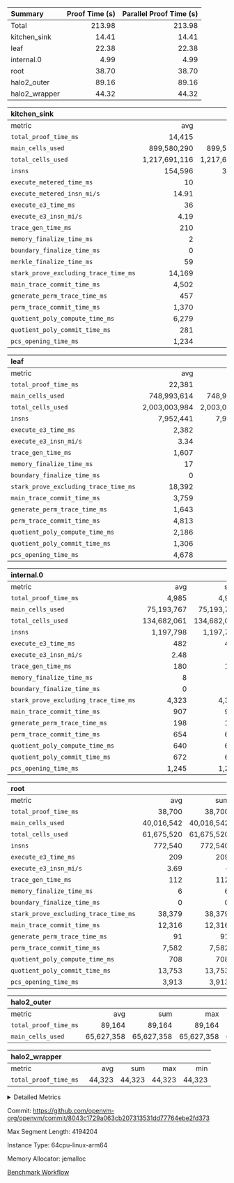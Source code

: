 | Summary | Proof Time (s) | Parallel Proof Time (s) |
|:---|---:|---:|
| Total |  213.98 |  213.98 |
| kitchen_sink |  14.41 |  14.41 |
| leaf |  22.38 |  22.38 |
| internal.0 |  4.99 |  4.99 |
| root |  38.70 |  38.70 |
| halo2_outer |  89.16 |  89.16 |
| halo2_wrapper |  44.32 |  44.32 |


| kitchen_sink |||||
|:---|---:|---:|---:|---:|
|metric|avg|sum|max|min|
| `total_proof_time_ms ` |  14,415 |  14,415 |  14,415 |  14,415 |
| `main_cells_used     ` |  899,580,290 |  899,580,290 |  899,580,290 |  899,580,290 |
| `total_cells_used    ` |  1,217,691,116 |  1,217,691,116 |  1,217,691,116 |  1,217,691,116 |
| `insns               ` |  154,596 |  309,192 |  154,596 |  154,596 |
| `execute_metered_time_ms` |  10 | -          | -          | -          |
| `execute_metered_insn_mi/s` |  14.91 | -          |  14.91 |  14.91 |
| `execute_e3_time_ms  ` |  36 |  36 |  36 |  36 |
| `execute_e3_insn_mi/s` |  4.19 | -          |  4.19 |  4.19 |
| `trace_gen_time_ms   ` |  210 |  210 |  210 |  210 |
| `memory_finalize_time_ms` |  2 |  2 |  2 |  2 |
| `boundary_finalize_time_ms` |  0 |  0 |  0 |  0 |
| `merkle_finalize_time_ms` |  59 |  59 |  59 |  59 |
| `stark_prove_excluding_trace_time_ms` |  14,169 |  14,169 |  14,169 |  14,169 |
| `main_trace_commit_time_ms` |  4,502 |  4,502 |  4,502 |  4,502 |
| `generate_perm_trace_time_ms` |  457 |  457 |  457 |  457 |
| `perm_trace_commit_time_ms` |  1,370 |  1,370 |  1,370 |  1,370 |
| `quotient_poly_compute_time_ms` |  6,279 |  6,279 |  6,279 |  6,279 |
| `quotient_poly_commit_time_ms` |  281 |  281 |  281 |  281 |
| `pcs_opening_time_ms ` |  1,234 |  1,234 |  1,234 |  1,234 |

| leaf |||||
|:---|---:|---:|---:|---:|
|metric|avg|sum|max|min|
| `total_proof_time_ms ` |  22,381 |  22,381 |  22,381 |  22,381 |
| `main_cells_used     ` |  748,993,614 |  748,993,614 |  748,993,614 |  748,993,614 |
| `total_cells_used    ` |  2,003,003,984 |  2,003,003,984 |  2,003,003,984 |  2,003,003,984 |
| `insns               ` |  7,952,441 |  7,952,441 |  7,952,441 |  7,952,441 |
| `execute_e3_time_ms  ` |  2,382 |  2,382 |  2,382 |  2,382 |
| `execute_e3_insn_mi/s` |  3.34 | -          |  3.34 |  3.34 |
| `trace_gen_time_ms   ` |  1,607 |  1,607 |  1,607 |  1,607 |
| `memory_finalize_time_ms` |  17 |  17 |  17 |  17 |
| `boundary_finalize_time_ms` |  0 |  0 |  0 |  0 |
| `stark_prove_excluding_trace_time_ms` |  18,392 |  18,392 |  18,392 |  18,392 |
| `main_trace_commit_time_ms` |  3,759 |  3,759 |  3,759 |  3,759 |
| `generate_perm_trace_time_ms` |  1,643 |  1,643 |  1,643 |  1,643 |
| `perm_trace_commit_time_ms` |  4,813 |  4,813 |  4,813 |  4,813 |
| `quotient_poly_compute_time_ms` |  2,186 |  2,186 |  2,186 |  2,186 |
| `quotient_poly_commit_time_ms` |  1,306 |  1,306 |  1,306 |  1,306 |
| `pcs_opening_time_ms ` |  4,678 |  4,678 |  4,678 |  4,678 |

| internal.0 |||||
|:---|---:|---:|---:|---:|
|metric|avg|sum|max|min|
| `total_proof_time_ms ` |  4,985 |  4,985 |  4,985 |  4,985 |
| `main_cells_used     ` |  75,193,767 |  75,193,767 |  75,193,767 |  75,193,767 |
| `total_cells_used    ` |  134,682,061 |  134,682,061 |  134,682,061 |  134,682,061 |
| `insns               ` |  1,197,798 |  1,197,798 |  1,197,798 |  1,197,798 |
| `execute_e3_time_ms  ` |  482 |  482 |  482 |  482 |
| `execute_e3_insn_mi/s` |  2.48 | -          |  2.48 |  2.48 |
| `trace_gen_time_ms   ` |  180 |  180 |  180 |  180 |
| `memory_finalize_time_ms` |  8 |  8 |  8 |  8 |
| `boundary_finalize_time_ms` |  0 |  0 |  0 |  0 |
| `stark_prove_excluding_trace_time_ms` |  4,323 |  4,323 |  4,323 |  4,323 |
| `main_trace_commit_time_ms` |  907 |  907 |  907 |  907 |
| `generate_perm_trace_time_ms` |  198 |  198 |  198 |  198 |
| `perm_trace_commit_time_ms` |  654 |  654 |  654 |  654 |
| `quotient_poly_compute_time_ms` |  640 |  640 |  640 |  640 |
| `quotient_poly_commit_time_ms` |  672 |  672 |  672 |  672 |
| `pcs_opening_time_ms ` |  1,245 |  1,245 |  1,245 |  1,245 |

| root |||||
|:---|---:|---:|---:|---:|
|metric|avg|sum|max|min|
| `total_proof_time_ms ` |  38,700 |  38,700 |  38,700 |  38,700 |
| `main_cells_used     ` |  40,016,542 |  40,016,542 |  40,016,542 |  40,016,542 |
| `total_cells_used    ` |  61,675,520 |  61,675,520 |  61,675,520 |  61,675,520 |
| `insns               ` |  772,540 |  772,540 |  772,540 |  772,540 |
| `execute_e3_time_ms  ` |  209 |  209 |  209 |  209 |
| `execute_e3_insn_mi/s` |  3.69 | -          |  3.69 |  3.69 |
| `trace_gen_time_ms   ` |  112 |  112 |  112 |  112 |
| `memory_finalize_time_ms` |  6 |  6 |  6 |  6 |
| `boundary_finalize_time_ms` |  0 |  0 |  0 |  0 |
| `stark_prove_excluding_trace_time_ms` |  38,379 |  38,379 |  38,379 |  38,379 |
| `main_trace_commit_time_ms` |  12,316 |  12,316 |  12,316 |  12,316 |
| `generate_perm_trace_time_ms` |  91 |  91 |  91 |  91 |
| `perm_trace_commit_time_ms` |  7,582 |  7,582 |  7,582 |  7,582 |
| `quotient_poly_compute_time_ms` |  708 |  708 |  708 |  708 |
| `quotient_poly_commit_time_ms` |  13,753 |  13,753 |  13,753 |  13,753 |
| `pcs_opening_time_ms ` |  3,913 |  3,913 |  3,913 |  3,913 |

| halo2_outer |||||
|:---|---:|---:|---:|---:|
|metric|avg|sum|max|min|
| `total_proof_time_ms ` |  89,164 |  89,164 |  89,164 |  89,164 |
| `main_cells_used     ` |  65,627,358 |  65,627,358 |  65,627,358 |  65,627,358 |

| halo2_wrapper |||||
|:---|---:|---:|---:|---:|
|metric|avg|sum|max|min|
| `total_proof_time_ms ` |  44,323 |  44,323 |  44,323 |  44,323 |



<details>
<summary>Detailed Metrics</summary>

|  | trace_gen_time_ms | total_cells_used | system_trace_gen_time_ms | single_trace_gen_time_ms | prove_time_ms | prove_for_evm_time_ms | memory_finalize_time_ms | main_cells_used | insns | execute_e3_time_ms | execute_e3_insn_mi/s | boundary_finalize_time_ms | app proof_time_ms | agg_layer_time_ms |
| --- | --- | --- | --- | --- | --- | --- | --- | --- | --- | --- | --- | --- | --- |
|  | 112 | 61,675,520 | 111 | 2 | 89,178 | 44,323 | 7 | 40,016,542 | 772,540 | 211 | 3.65 | 0 | 14,787 | 39,765 | 

| group | total_proof_time_ms | single_leaf_agg_time_ms | single_internal_agg_time_ms | prove_segment_time_ms | num_children | memory_to_vec_partition_time_ms | main_cells_used | insns | fri.log_blowup | execute_metered_time_ms | execute_metered_insn_mi/s | compute_user_public_values_proof_time_ms |
| --- | --- | --- | --- | --- | --- | --- | --- | --- | --- | --- | --- | --- |
| halo2_outer | 89,164 |  |  |  |  |  | 65,627,358 |  |  |  |  |  | 
| halo2_wrapper | 44,323 |  |  |  |  |  |  |  |  |  |  |  | 
| internal.0 |  |  | 6,193 |  | 3 |  |  |  | 2 |  |  |  | 
| kitchen_sink |  |  |  | 14,734 |  | 6 |  | 154,596 | 1 | 10 | 14.91 | 36 | 
| leaf |  | 23,730 |  |  | 1 |  |  |  | 1 |  |  |  | 

| group | air_name | idx | rows | prep_cols | perm_cols | main_cols | cells |
| --- | --- | --- | --- | --- | --- | --- | --- |
| internal.0 | AccessAdapterAir<2> | 0 | 524,288 |  | 12 | 11 | 12,058,624 | 
| internal.0 | AccessAdapterAir<4> | 0 | 262,144 |  | 12 | 13 | 6,553,600 | 
| internal.0 | AccessAdapterAir<8> | 0 | 4,096 |  | 12 | 17 | 118,784 | 
| internal.0 | FriReducedOpeningAir | 0 | 524,288 |  | 44 | 27 | 37,224,448 | 
| internal.0 | JalRangeCheckAir | 0 | 65,536 |  | 16 | 12 | 1,835,008 | 
| internal.0 | NativePoseidon2Air<BabyBearParameters>, 1> | 0 | 131,072 |  | 160 | 398 | 73,138,176 | 
| internal.0 | PhantomAir | 0 | 32,768 |  | 8 | 6 | 458,752 | 
| internal.0 | ProgramAir | 0 | 131,072 |  | 8 | 10 | 2,359,296 | 
| internal.0 | VariableRangeCheckerAir | 0 | 262,144 | 2 | 8 | 1 | 2,359,296 | 
| internal.0 | VmAirWrapper<AluNativeAdapterAir, FieldArithmeticCoreAir> | 0 | 1,048,576 |  | 20 | 29 | 51,380,224 | 
| internal.0 | VmAirWrapper<BranchNativeAdapterAir, BranchEqualCoreAir<1> | 0 | 131,072 |  | 16 | 23 | 5,111,808 | 
| internal.0 | VmAirWrapper<NativeAdapterAir<2, 0>, PublicValuesCoreAir> | 0 | 64 |  | 16 | 23 | 2,496 | 
| internal.0 | VmAirWrapper<NativeLoadStoreAdapterAir<1>, NativeLoadStoreCoreAir<1> | 0 | 262,144 |  | 24 | 21 | 11,796,480 | 
| internal.0 | VmAirWrapper<NativeLoadStoreAdapterAir<4>, NativeLoadStoreCoreAir<4> | 0 | 131,072 |  | 24 | 27 | 6,684,672 | 
| internal.0 | VmAirWrapper<NativeVectorizedAdapterAir<4>, FieldExtensionCoreAir> | 0 | 131,072 |  | 20 | 38 | 7,602,176 | 
| internal.0 | VmConnectorAir | 0 | 2 | 1 | 12 | 5 | 34 | 
| internal.0 | VolatileBoundaryAir | 0 | 262,144 |  | 12 | 12 | 6,291,456 | 
| leaf | AccessAdapterAir<2> | 0 | 4,194,304 |  | 16 | 11 | 113,246,208 | 
| leaf | AccessAdapterAir<4> | 0 | 2,097,152 |  | 16 | 13 | 60,817,408 | 
| leaf | AccessAdapterAir<8> | 0 | 131,072 |  | 16 | 17 | 4,325,376 | 
| leaf | FriReducedOpeningAir | 0 | 8,388,608 |  | 84 | 27 | 931,135,488 | 
| leaf | JalRangeCheckAir | 0 | 131,072 |  | 28 | 12 | 5,242,880 | 
| leaf | NativePoseidon2Air<BabyBearParameters>, 1> | 0 | 1,048,576 |  | 312 | 398 | 744,488,960 | 
| leaf | PhantomAir | 0 | 32,768 |  | 12 | 6 | 589,824 | 
| leaf | ProgramAir | 0 | 2,097,152 |  | 8 | 10 | 37,748,736 | 
| leaf | VariableRangeCheckerAir | 0 | 262,144 | 2 | 8 | 1 | 2,359,296 | 
| leaf | VmAirWrapper<AluNativeAdapterAir, FieldArithmeticCoreAir> | 0 | 4,194,304 |  | 36 | 29 | 272,629,760 | 
| leaf | VmAirWrapper<BranchNativeAdapterAir, BranchEqualCoreAir<1> | 0 | 1,048,576 |  | 28 | 23 | 53,477,376 | 
| leaf | VmAirWrapper<NativeAdapterAir<2, 0>, PublicValuesCoreAir> | 0 | 64 |  | 28 | 27 | 3,520 | 
| leaf | VmAirWrapper<NativeLoadStoreAdapterAir<1>, NativeLoadStoreCoreAir<1> | 0 | 2,097,152 |  | 40 | 21 | 127,926,272 | 
| leaf | VmAirWrapper<NativeLoadStoreAdapterAir<4>, NativeLoadStoreCoreAir<4> | 0 | 524,288 |  | 40 | 27 | 35,127,296 | 
| leaf | VmAirWrapper<NativeVectorizedAdapterAir<4>, FieldExtensionCoreAir> | 0 | 1,048,576 |  | 36 | 38 | 77,594,624 | 
| leaf | VmConnectorAir | 0 | 2 | 1 | 16 | 5 | 42 | 
| leaf | VolatileBoundaryAir | 0 | 1,048,576 |  | 20 | 12 | 33,554,432 | 
| root | AccessAdapterAir<2> | 0 | 262,144 |  | 8 | 11 | 4,980,736 | 
| root | AccessAdapterAir<4> | 0 | 131,072 |  | 8 | 13 | 2,752,512 | 
| root | AccessAdapterAir<8> | 0 | 4,096 |  | 8 | 17 | 102,400 | 
| root | FriReducedOpeningAir | 0 | 131,072 |  | 24 | 27 | 6,684,672 | 
| root | JalRangeCheckAir | 0 | 32,768 |  | 12 | 12 | 786,432 | 
| root | NativePoseidon2Air<BabyBearParameters>, 1> | 0 | 32,768 |  | 84 | 398 | 15,794,176 | 
| root | PhantomAir | 0 | 8,192 |  | 8 | 6 | 114,688 | 
| root | ProgramAir | 0 | 131,072 |  | 8 | 10 | 2,359,296 | 
| root | VariableRangeCheckerAir | 0 | 262,144 | 2 | 8 | 1 | 2,359,296 | 
| root | VmAirWrapper<AluNativeAdapterAir, FieldArithmeticCoreAir> | 0 | 524,288 |  | 12 | 29 | 21,495,808 | 
| root | VmAirWrapper<BranchNativeAdapterAir, BranchEqualCoreAir<1> | 0 | 131,072 |  | 12 | 23 | 4,587,520 | 
| root | VmAirWrapper<NativeAdapterAir<2, 0>, PublicValuesCoreAir> | 0 | 64 |  | 12 | 22 | 2,176 | 
| root | VmAirWrapper<NativeLoadStoreAdapterAir<1>, NativeLoadStoreCoreAir<1> | 0 | 262,144 |  | 16 | 21 | 9,699,328 | 
| root | VmAirWrapper<NativeLoadStoreAdapterAir<4>, NativeLoadStoreCoreAir<4> | 0 | 65,536 |  | 16 | 27 | 2,818,048 | 
| root | VmAirWrapper<NativeVectorizedAdapterAir<4>, FieldExtensionCoreAir> | 0 | 65,536 |  | 12 | 38 | 3,276,800 | 
| root | VmConnectorAir | 0 | 2 | 1 | 8 | 5 | 26 | 
| root | VolatileBoundaryAir | 0 | 131,072 |  | 8 | 12 | 2,621,440 | 

| group | air_name | segment | rows | prep_cols | perm_cols | main_cols | cells |
| --- | --- | --- | --- | --- | --- | --- | --- |
| kitchen_sink | AccessAdapterAir<16> | 0 | 262,144 |  | 16 | 25 | 10,747,904 | 
| kitchen_sink | AccessAdapterAir<32> | 0 | 8,192 |  | 16 | 41 | 466,944 | 
| kitchen_sink | AccessAdapterAir<8> | 0 | 524,288 |  | 16 | 17 | 17,301,504 | 
| kitchen_sink | BitwiseOperationLookupAir<8> | 0 | 65,536 | 3 | 8 | 2 | 655,360 | 
| kitchen_sink | KeccakVmAir | 0 | 262,144 |  | 1,056 | 3,163 | 1,105,985,536 | 
| kitchen_sink | MemoryMerkleAir<8> | 0 | 16,384 |  | 16 | 32 | 786,432 | 
| kitchen_sink | PersistentBoundaryAir<8> | 0 | 8,192 |  | 12 | 20 | 262,144 | 
| kitchen_sink | Poseidon2PeripheryAir<BabyBearParameters>, 1> | 0 | 4,096 |  | 8 | 300 | 1,261,568 | 
| kitchen_sink | ProgramAir | 0 | 16,384 |  | 8 | 10 | 294,912 | 
| kitchen_sink | RangeTupleCheckerAir<2> | 0 | 2,097,152 | 2 | 8 | 1 | 18,874,368 | 
| kitchen_sink | Sha256VmAir | 0 | 524,288 |  | 108 | 470 | 303,038,464 | 
| kitchen_sink | VariableRangeCheckerAir | 0 | 262,144 | 2 | 8 | 1 | 2,359,296 | 
| kitchen_sink | VmAirWrapper<Rv32BaseAluAdapterAir, BaseAluCoreAir<4, 8> | 0 | 32,768 |  | 52 | 36 | 2,883,584 | 
| kitchen_sink | VmAirWrapper<Rv32BaseAluAdapterAir, LessThanCoreAir<4, 8> | 0 | 2,048 |  | 40 | 37 | 157,696 | 
| kitchen_sink | VmAirWrapper<Rv32BaseAluAdapterAir, ShiftCoreAir<4, 8> | 0 | 16,384 |  | 52 | 53 | 1,720,320 | 
| kitchen_sink | VmAirWrapper<Rv32BranchAdapterAir, BranchEqualCoreAir<4> | 0 | 8,192 |  | 28 | 26 | 442,368 | 
| kitchen_sink | VmAirWrapper<Rv32BranchAdapterAir, BranchLessThanCoreAir<4, 8> | 0 | 4,096 |  | 32 | 32 | 262,144 | 
| kitchen_sink | VmAirWrapper<Rv32CondRdWriteAdapterAir, Rv32JalLuiCoreAir> | 0 | 1,024 |  | 28 | 18 | 47,104 | 
| kitchen_sink | VmAirWrapper<Rv32HeapAdapterAir<2, 32, 32>, BaseAluCoreAir<32, 8> | 0 | 2,048 |  | 192 | 168 | 737,280 | 
| kitchen_sink | VmAirWrapper<Rv32HeapAdapterAir<2, 32, 32>, LessThanCoreAir<32, 8> | 0 | 1,024 |  | 68 | 169 | 242,688 | 
| kitchen_sink | VmAirWrapper<Rv32HeapAdapterAir<2, 32, 32>, MultiplicationCoreAir<32, 8> | 0 | 256 |  | 192 | 164 | 91,136 | 
| kitchen_sink | VmAirWrapper<Rv32HeapBranchAdapterAir<2, 32>, BranchEqualCoreAir<32> | 0 | 256 |  | 48 | 124 | 44,032 | 
| kitchen_sink | VmAirWrapper<Rv32IsEqualModAdapterAir<2, 1, 32, 32>, ModularIsEqualCoreAir<32, 4, 8> | 0 | 8 |  | 56 | 166 | 1,776 | 
| kitchen_sink | VmAirWrapper<Rv32IsEqualModAdapterAir<2, 3, 16, 48>, ModularIsEqualCoreAir<48, 4, 8> | 0 | 8 |  | 88 | 242 | 2,640 | 
| kitchen_sink | VmAirWrapper<Rv32JalrAdapterAir, Rv32JalrCoreAir> | 0 | 2,048 |  | 36 | 28 | 131,072 | 
| kitchen_sink | VmAirWrapper<Rv32LoadStoreAdapterAir, LoadStoreCoreAir<4> | 0 | 131,072 |  | 52 | 41 | 12,189,696 | 
| kitchen_sink | VmAirWrapper<Rv32MultAdapterAir, MulHCoreAir<4, 8> | 0 | 16 |  | 72 | 39 | 1,776 | 
| kitchen_sink | VmAirWrapper<Rv32MultAdapterAir, MultiplicationCoreAir<4, 8> | 0 | 32 |  | 52 | 31 | 2,656 | 
| kitchen_sink | VmAirWrapper<Rv32RdWriteAdapterAir, Rv32AuipcCoreAir> | 0 | 1,024 |  | 28 | 20 | 49,152 | 
| kitchen_sink | VmAirWrapper<Rv32VecHeapAdapterAir<1, 2, 2, 32, 32>, FieldExpressionCoreAir> | 0 | 4 |  | 836 | 547 | 5,532 | 
| kitchen_sink | VmAirWrapper<Rv32VecHeapAdapterAir<1, 6, 6, 16, 16>, FieldExpressionCoreAir> | 0 | 4 |  | 1,668 | 1,020 | 10,752 | 
| kitchen_sink | VmAirWrapper<Rv32VecHeapAdapterAir<2, 1, 1, 32, 32>, FieldExpressionCoreAir> | 0 | 64 |  | 384 | 294 | 41,920 | 
| kitchen_sink | VmAirWrapper<Rv32VecHeapAdapterAir<2, 2, 2, 32, 32>, FieldExpressionCoreAir> | 0 | 2 |  | 860 | 625 | 2,202 | 
| kitchen_sink | VmAirWrapper<Rv32VecHeapAdapterAir<2, 3, 3, 16, 16>, FieldExpressionCoreAir> | 0 | 4 |  | 496 | 393 | 2,404 | 
| kitchen_sink | VmAirWrapper<Rv32VecHeapAdapterAir<2, 6, 6, 16, 16>, FieldExpressionCoreAir> | 0 | 2 |  | 1,340 | 949 | 3,426 | 
| kitchen_sink | VmConnectorAir | 0 | 2 | 1 | 16 | 5 | 42 | 

| group | idx | trace_gen_time_ms | total_proof_time_ms | total_cells_used | total_cells | system_trace_gen_time_ms | stark_prove_excluding_trace_time_ms | single_trace_gen_time_ms | quotient_poly_compute_time_ms | quotient_poly_commit_time_ms | perm_trace_commit_time_ms | pcs_opening_time_ms | memory_finalize_time_ms | main_trace_commit_time_ms | main_cells_used | insns | generate_perm_trace_time_ms | fri.log_blowup | execute_e3_time_ms | execute_e3_insn_mi/s | boundary_finalize_time_ms |
| --- | --- | --- | --- | --- | --- | --- | --- | --- | --- | --- | --- | --- | --- | --- | --- | --- | --- | --- | --- | --- | --- |
| internal.0 | 0 | 180 | 4,985 | 134,682,061 | 224,975,330 | 179 | 4,323 | 2 | 640 | 672 | 654 | 1,245 | 8 | 907 | 75,193,767 | 1,197,798 | 198 |  | 482 | 2.48 | 0 | 
| leaf | 0 | 1,607 | 22,381 | 2,003,003,984 | 2,500,267,498 | 1,596 | 18,392 | 2 | 2,186 | 1,306 | 4,813 | 4,678 | 17 | 3,759 | 748,993,614 | 7,952,441 | 1,643 |  | 2,382 | 3.34 | 0 | 
| root | 0 | 112 | 38,700 | 61,675,520 | 80,435,354 | 111 | 38,379 | 2 | 708 | 13,753 | 7,582 | 3,913 | 6 | 12,316 | 40,016,542 | 772,540 | 91 | 3 | 209 | 3.69 | 0 | 

| group | idx | trace_height_constraint | weighted_sum | threshold |
| --- | --- | --- | --- | --- |
| internal.0 | 0 | 0 | 5,177,476 | 2,013,265,921 | 
| internal.0 | 0 | 1 | 30,814,464 | 2,013,265,921 | 
| internal.0 | 0 | 2 | 2,588,738 | 2,013,265,921 | 
| internal.0 | 0 | 3 | 30,941,444 | 2,013,265,921 | 
| internal.0 | 0 | 4 | 262,144 | 2,013,265,921 | 
| internal.0 | 0 | 5 | 70,177,482 | 2,013,265,921 | 
| leaf | 0 | 0 | 39,125,124 | 2,013,265,921 | 
| leaf | 0 | 1 | 291,111,168 | 2,013,265,921 | 
| leaf | 0 | 2 | 19,562,562 | 2,013,265,921 | 
| leaf | 0 | 3 | 288,096,516 | 2,013,265,921 | 
| leaf | 0 | 4 | 2,097,152 | 2,013,265,921 | 
| leaf | 0 | 5 | 642,351,818 | 2,013,265,921 | 
| root | 0 | 0 | 2,572,420 | 2,013,265,921 | 
| root | 0 | 1 | 12,005,632 | 2,013,265,921 | 
| root | 0 | 2 | 1,286,210 | 2,013,265,921 | 
| root | 0 | 3 | 12,067,076 | 2,013,265,921 | 
| root | 0 | 4 | 65,536 | 2,013,265,921 | 
| root | 0 | 5 | 28,390,090 | 2,013,265,921 | 

| group | segment | trace_gen_time_ms | total_proof_time_ms | total_cells_used | total_cells | system_trace_gen_time_ms | stark_prove_excluding_trace_time_ms | single_trace_gen_time_ms | quotient_poly_compute_time_ms | quotient_poly_commit_time_ms | perm_trace_commit_time_ms | pcs_opening_time_ms | merkle_finalize_time_ms | memory_to_vec_partition_time_ms | memory_finalize_time_ms | main_trace_commit_time_ms | main_cells_used | insns | generate_perm_trace_time_ms | execute_e3_time_ms | execute_e3_insn_mi/s | boundary_finalize_time_ms |
| --- | --- | --- | --- | --- | --- | --- | --- | --- | --- | --- | --- | --- | --- | --- | --- | --- | --- | --- | --- | --- | --- | --- |
| kitchen_sink | 0 | 210 | 14,415 | 1,217,691,116 | 1,481,195,122 | 208 | 14,169 | 2 | 6,279 | 281 | 1,370 | 1,234 | 59 | 6 | 2 | 4,502 | 899,580,290 | 154,596 | 457 | 36 | 4.19 | 0 | 

| group | segment | trace_height_constraint | weighted_sum | threshold |
| --- | --- | --- | --- | --- |
| kitchen_sink | 0 | 0 | 1,977,976 | 2,013,265,921 | 
| kitchen_sink | 0 | 1 | 32,428,728 | 2,013,265,921 | 
| kitchen_sink | 0 | 2 | 988,988 | 2,013,265,921 | 
| kitchen_sink | 0 | 3 | 32,011,232 | 2,013,265,921 | 
| kitchen_sink | 0 | 4 | 57,344 | 2,013,265,921 | 
| kitchen_sink | 0 | 5 | 24,576 | 2,013,265,921 | 
| kitchen_sink | 0 | 6 | 49,612,052 | 2,013,265,921 | 
| kitchen_sink | 0 | 7 | 1,048,576 | 2,013,265,921 | 
| kitchen_sink | 0 | 8 | 8,448 | 2,013,265,921 | 
| kitchen_sink | 0 | 9 | 120,668,768 | 2,013,265,921 | 

</details>


Commit: https://github.com/openvm-org/openvm/commit/8043c1729a063cb207313531dd77764ebe2fd373

Max Segment Length: 4194204

Instance Type: 64cpu-linux-arm64

Memory Allocator: jemalloc

[Benchmark Workflow](https://github.com/openvm-org/openvm/actions/runs/16576976411)
